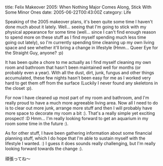 title: Felix Makeover 2005: When Nothing Major Comes Along, Stick With Some Minor Ones
date: 2005-06-22T00:43:00Z
category: Life

Speaking of the 2005 makeover plans, it's been quite some time I haven't done much about it lately. Well… seeing that I'm going to stick with my physical appearance for some time (well… since I can't find enough reason to spend more on these stuff as I find myself spending much less time going out lately), so I'm currently spending time cleaning up my own living space and see whether it'll bring a change in lifestyle (Hmm… Queer Eye for the Straight Guy, anyone? :p)

It has been quite a chore to me actually as I find myself cleaning my own room and bathroom that hasn't been maintained well for months (or probably even a year). With all the dust, dirt, junk, fungus and other things accumulated, these few nights hasn't been easy for me as I worked very hard to get them off from the surface (Luckily I never found any skeletons in the closet :p).

For now I have cleaned up most part of my room and bathroom, and I'm really proud to have a much more agreeable living area. Now all I need to do is to clear out more junk, arrange more stuff and then I will probably have more space to decorate my room a bit :). That's a really simple yet exciting prospect! :D Hmm… I'm really looking forward to get an aquarium in my room some time in the future :).

As for other stuff, I have been gathering information about some financial planning stuff, which I do hope that I'm able to sustain myself with the lifestyle I wanted. :) I guess it does sounds really challenging, but I'm really looking forward towards the change :).

頑張ってね～
